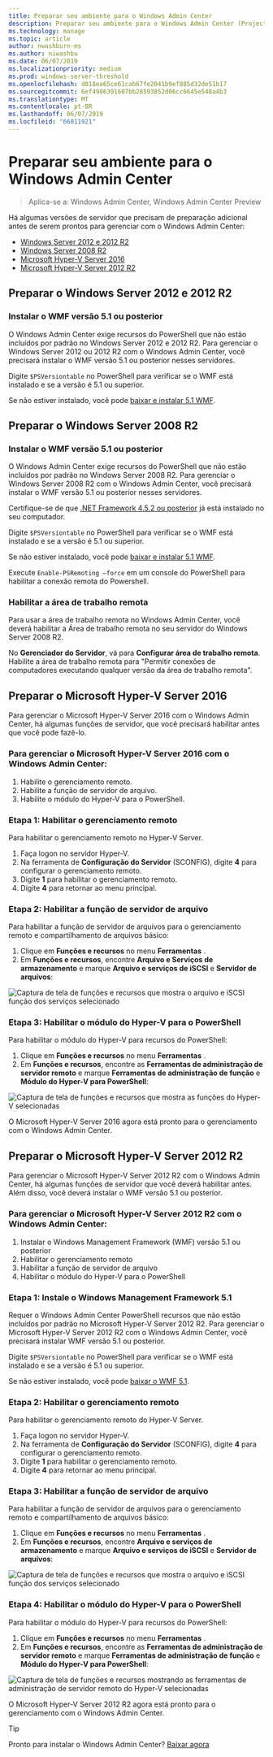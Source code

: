 ```yaml
---
title: Preparar seu ambiente para o Windows Admin Center
description: Preparar seu ambiente para o Windows Admin Center (Project Honolulu)
ms.technology: manage
ms.topic: article
author: nwashburn-ms
ms.author: niwashbu
ms.date: 06/07/2019
ms.localizationpriority: medium
ms.prod: windows-server-threshold
ms.openlocfilehash: d018ea65ce61cab67fe2041b9ef885d32de51b17
ms.sourcegitcommit: 6ef4986391607bb28593852d06cc6645e548a4b3
ms.translationtype: MT
ms.contentlocale: pt-BR
ms.lasthandoff: 06/07/2019
ms.locfileid: "66811921"
---
```

# <a name="prepare-your-environment-for-windows-admin-center"></a>Preparar seu ambiente para o Windows Admin Center

> Aplica-se a: Windows Admin Center, Windows Admin Center Preview

Há algumas versões de servidor que precisam de preparação adicional antes de serem prontos para gerenciar com o Windows Admin Center:

- [Windows Server 2012 e 2012 R2](#prepare-windows-server-2012-and-2012-r2)
- [Windows Server 2008 R2](#prepare-windows-server-2008-r2)
- [Microsoft Hyper-V Server 2016](#prepare-microsoft-hyper-v-server-2016)
- [Microsoft Hyper-V Server 2012 R2](#prepare-microsoft-hyper-v-server-2012-r2)

## <a name="prepare-windows-server-2012-and-2012-r2"></a>Preparar o Windows Server 2012 e 2012 R2

### <a name="install-wmf-version-51-or-higher"></a>Instalar o WMF versão 5.1 ou posterior

O Windows Admin Center exige recursos do PowerShell que não estão incluídos por padrão no Windows Server 2012 e 2012 R2. Para gerenciar o Windows Server 2012 ou 2012 R2 com o Windows Admin Center, você precisará instalar o WMF versão 5.1 ou posterior nesses servidores.

Digite `$PSVersiontable` no PowerShell para verificar se o WMF está instalado e se a versão é 5.1 ou superior.

Se não estiver instalado, você pode [baixar e instalar 5.1 WMF](https://docs.microsoft.com/powershell/wmf/5.1/install-configure).

## <a name="prepare-windows-server-2008-r2"></a>Preparar o Windows Server 2008 R2

### <a name="install-wmf-version-51-or-higher"></a>Instalar o WMF versão 5.1 ou posterior

O Windows Admin Center exige recursos do PowerShell que não estão incluídos por padrão no Windows Server 2008 R2. Para gerenciar o Windows Server 2008 R2 com o Windows Admin Center, você precisará instalar o WMF versão 5.1 ou posterior nesses servidores. 

Certifique-se de que [.NET Framework 4.5.2 ou posterior](https://docs.microsoft.com/dotnet/framework/install/on-windows-7) já está instalado no seu computador.

Digite `$PSVersiontable` no PowerShell para verificar se o WMF está instalado e se a versão é 5.1 ou superior.

Se não estiver instalado, você pode [baixar e instalar 5.1 WMF](https://docs.microsoft.com/powershell/wmf/5.1/install-configure).

Execute `Enable-PSRemoting –force` em um console do PowerShell para habilitar a conexão remota do Powershell. 

### <a name="enable-remote-desktop"></a>Habilitar a área de trabalho remota

Para usar a área de trabalho remota no Windows Admin Center, você deverá habilitar a Área de trabalho remota no seu servidor do Windows Server 2008 R2.

No **Gerenciador do Servidor**, vá para **Configurar área de trabalho remota**. Habilite a área de trabalho remota para "Permitir conexões de computadores executando qualquer versão da área de trabalho remota".

## <a name="prepare-microsoft-hyper-v-server-2016"></a>Preparar o Microsoft Hyper-V Server 2016

Para gerenciar o Microsoft Hyper-V Server 2016 com o Windows Admin Center, há algumas funções de servidor, que você precisará habilitar antes que você pode fazê-lo.

### <a name="to-manage-microsoft-hyper-v-server-2016-with-windows-admin-center"></a>Para gerenciar o Microsoft Hyper-V Server 2016 com o Windows Admin Center:

1. Habilite o gerenciamento remoto.
2. Habilite a função de servidor de arquivo.
3. Habilite o módulo do Hyper-V para o PowerShell.

### <a name="step-1-enable-remote-management"></a>**Etapa 1:** Habilitar o gerenciamento remoto

Para habilitar o gerenciamento remoto no Hyper-V Server.

1. Faça logon no servidor Hyper-V.
2. Na ferramenta de **Configuração do Servidor** (SCONFIG), digite **4** para configurar o gerenciamento remoto.
3. Digite **1** para habilitar o gerenciamento remoto.
4. Digite **4** para retornar ao menu principal.

### <a name="step-2-enable-file-server-role"></a>**Etapa 2:** Habilitar a função de servidor de arquivo

Para habilitar a função de servidor de arquivos para o gerenciamento remoto e compartilhamento de arquivos básico:

1. Clique em **Funções e recursos** no menu **Ferramentas** .
2. Em **Funções e recursos**, encontre **Arquivo e Serviços de armazenamento** e marque **Arquivo e serviços de iSCSI** e **Servidor de arquivos**:

![Captura de tela de funções e recursos que mostra o arquivo e iSCSI função dos serviços selecionado](../media/prepare-environment/c6c30b812d96afcc1edcdb6f52f0e13c.png)

### <a name="step-3-enable-hyper-v-module-for-powershell"></a>**Etapa 3:** Habilitar o módulo do Hyper-V para o PowerShell

Para habilitar o módulo do Hyper-V para recursos do PowerShell:

1. Clique em **Funções e recursos** no menu **Ferramentas** .
2. Em **Funções e recursos**, encontre as **Ferramentas de administração de servidor remoto** e marque **Ferramentas de administração de função** e **Módulo do Hyper-V para PowerShell**:

![Captura de tela de funções e recursos que mostra as funções do Hyper-V selecionadas](../media/prepare-environment/7ab0999602b7083733525bd0c1ba2747.png)

O Microsoft Hyper-V Server 2016 agora está pronto para o gerenciamento com o Windows Admin Center.

## <a name="prepare-microsoft-hyper-v-server-2012-r2"></a>Preparar o Microsoft Hyper-V Server 2012 R2

Para gerenciar o Microsoft Hyper-V Server 2012 R2 com o Windows Admin Center, há algumas funções de servidor que você deverá habilitar antes.  Além disso, você deverá instalar o WMF versão 5.1 ou posterior.

### <a name="to-manage-microsoft-hyper-v-server-2012-r2-with-windows-admin-center"></a>Para gerenciar o Microsoft Hyper-V Server 2012 R2 com o Windows Admin Center:

1. Instalar o Windows Management Framework (WMF) versão 5.1 ou posterior
2. Habilitar o gerenciamento remoto
3. Habilitar a função de servidor de arquivo
4. Habilitar o módulo do Hyper-V para o PowerShell

### <a name="step-1-install-windows-management-framework-51"></a>Etapa 1: Instale o Windows Management Framework 5.1

Requer o Windows Admin Center PowerShell recursos que não estão incluídos por padrão no Microsoft Hyper-V Server 2012 R2. Para gerenciar o Microsoft Hyper-V Server 2012 R2 com o Windows Admin Center, você precisará instalar WMF versão 5.1 ou posterior.

Digite `$PSVersiontable` no PowerShell para verificar se o WMF está instalado e se a versão é 5.1 ou superior. 

Se não estiver instalado, você pode [baixar o WMF 5.1](https://docs.microsoft.com/powershell/wmf/5.1/install-configure).

### <a name="step-2-enable-remote-management"></a>Etapa 2: Habilitar o gerenciamento remoto

Para habilitar o gerenciamento remoto do Hyper-V Server.

1. Faça logon no servidor Hyper-V.
2. Na ferramenta de **Configuração do Servidor** (SCONFIG), digite **4** para configurar o gerenciamento remoto.
3. Digite **1** para habilitar o gerenciamento remoto.
4. Digite **4** para retornar ao menu principal.

### <a name="step-3-enable-file-server-role"></a>Etapa 3: Habilitar a função de servidor de arquivo

Para habilitar a função de servidor de arquivos para o gerenciamento remoto e compartilhamento de arquivos básico:

1. Clique em **Funções e recursos** no menu **Ferramentas** .
2. Em **Funções e recursos**, encontre **Arquivo e serviços de armazenamento** e marque **Arquivo e serviços de iSCSI** e **Servidor de arquivos**:

![Captura de tela de funções e recursos que mostra o arquivo e iSCSI função dos serviços selecionado](../media/prepare-environment/c6c30b812d96afcc1edcdb6f52f0e13c.png)

### <a name="step-4-enable-hyper-v-module-for-powershell"></a>Etapa 4: Habilitar o módulo do Hyper-V para o PowerShell

Para habilitar o módulo do Hyper-V para recursos do PowerShell:

1. Clique em **Funções e recursos** no menu **Ferramentas** .
2. Em **Funções e recursos**, encontre as **Ferramentas de administração de servidor remoto** e marque **Ferramentas de administração de função** e **Módulo do Hyper-V para PowerShell**:

![Captura de tela de funções e recursos mostrando as ferramentas de administração de servidor remoto do Hyper-V selecionadas](../media/prepare-environment/7ab0999602b7083733525bd0c1ba2747.png)

O Microsoft Hyper-V Server 2012 R2 agora está pronto para o gerenciamento com o Windows Admin Center.

> [!Tip]
> Pronto para instalar o Windows Admin Center? [Baixar agora](https://docs.microsoft.com/windows-server/manage/windows-admin-center/understand/windows-admin-center#download-now)